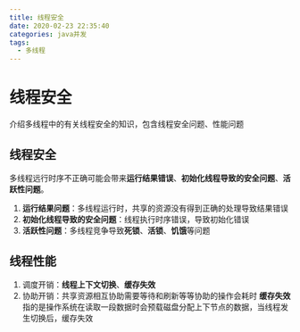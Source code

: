 ```yaml
---
title: 线程安全
date: 2020-02-23 22:35:40
categories: java并发
tags:
  - 多线程
---
```


# 线程安全
介绍多线程中的有关线程安全的知识，包含线程安全问题、性能问题

## 线程安全
 多线程远行时序不正确可能会带来**运行结果错误**、**初始化线程导致的安全问题**、**活跃性问题**。
 1. __运行结果问题__：多线程运行时，共享的资源没有得到正确的处理导致结果错误
 2. __初始化线程导致的安全问题__：线程执行时序错误，导致初始化错误
 3. __活跃性问题__：多线程竞争导致**死锁**、**活锁**、**饥饿**等问题

 ## 线程性能
 1. 调度开销：**线程上下文切换**、**缓存失效**
 2. 协助开销：共享资源相互协助需要等待和刷新等等协助的操作会耗时
 **缓存失效**指的是操作系统在读取一段数据时会预载磁盘分配上下节点的数据，当线程发生切换后，缓存失效
